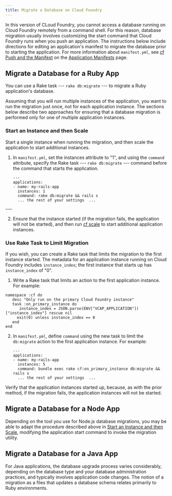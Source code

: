 ```yaml
---
title: Migrate a Database on Cloud Foundry
---
```


In this version of CLoud Foundry, you cannot access a database running on Cloud Foundry remotely from a command shell. For this reason, database migration usually involves customizing the start command that Cloud Foundry runs when you push an application. The instructions below include directions for editing an application's manifest to migrate the database prior to starting the application. For more information about `manifest.yml`, see [cf Push and the Manifest](/docs/using/deploying-apps/manifest.html#push-and-manifest) on the [Application Manifests](/docs/using/deploying-apps/manifest.html) page.


## <a id='migrate-ruby-db'></a>Migrate a Database for a Ruby App ##

You can use a Rake task --- `rake db:migrate` --- to migrate a Ruby application's database.

Assuming that you will run multiple instances of the application, you want to run the migration just once, not for each application instance. The sections below describe two approaches for ensuring that a database migration is performed only for one of multiple application instances.  

### <a id='start-scale'></a>Start an Instance and then Scale ###

 Start a single instance when running the migration, and then scale the application to start additional instances.  

  1. In `manifest.yml`, set the instances attribute to "1", and using the `command` attribute, specify the Rake task --- `rake db:migrate` --- command before the command that starts the application.   

     ~~~
     ---
     applications:
     - name: my-rails-app
       instances: 1
       command: rake db:migrate && rails s
       ... the rest of your settings  ...
    ~~~

  2. Ensure that the instance started (if the migration fails, the application will not be started), and then run [cf scale](/docs/using/managing-apps/cf/index.html#scale) to start additional application instances. 

### <a id='task'></a>Use Rake Task to Limit Migration ###

If you wish, you can create a Rake task that limits the migration to the first instance started. The metadata for an application instance running on Cloud Foundry includes `instance_index`; the first instance that starts up has `instance_index` of "0".

1. Write a Rake task that limits an action to the first application instance. For example:

  ~~~
  namespace :cf do
     desc "Only run on the primary Cloud Foundry instance"
     task :on_primary_instance do
        instance_index = JSON.parse(ENV["VCAP_APPLICATION"])["instance_index"] rescue nil
       exit(0) unless instance_index == 0
     end
  end
~~~

2. In `manifest.yml`, define `command` using the new task to limit the `db:migrate` action to the first application instance. For example:

     ~~~
     ---
     applications:
     - name: my-rails-app
       instances: 5
       command: bundle exec rake cf:on_primary_instance db:migrate && rails s
       ... the rest of your settings  ...
     ~~~

 Verify that the application instances started up, because, as with the prior method, if the migration fails, the application instances will not be started.


## <a id='migrate-node-db'></a>Migrate a Database for a Node App ##

Depending on the tool you use for Node.js database migrations, you may be able to adapt the procedure described above in [Start an Instance and then Scale](#start-scale), modifying the application start command to invoke the migration utility. 


## <a id='migrate-node-db'></a>Migrate a Database for a Java App ##

For Java applications, the database upgrade process varies considerably, depending on the database type and your database administration practices, and typically involves application code changes. The notion of a migration as a files that updates a database schema relates primarily to Ruby environments.  
